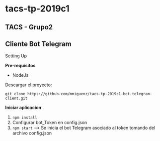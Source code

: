 # tacs-tp-2019c1  

## TACS - Grupo2
## Cliente Bot Telegram
  

Setting Up

  
**Pre-requisitos**  
  
 - NodeJs
  
Descargar el proyecto:   
  
`git clone https://github.com/mmiguenz/tacs-tp-2019c1-bot-telegram-client.git`
  
 **Iniciar aplicacion**   
  
1. `npm install`  
2. Configurar bot_Token en config.json
3. `npm start` --> Se inicia el bot Telegram asociado al token tomando del archivo config.json
